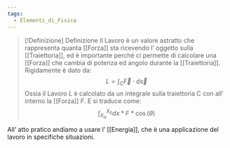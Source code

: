 ```yaml
---
tags:
  - Elementi_di_Fisica
---
```

>[!Definizione]  Definizione
>Il Lavoro è un valore astratto che rappresenta quanta [[Forza]] sta ricevendo l’ oggetto sulla [[Traiettoria]], ed è importante perché ci permette di calcolare una [[Forza]] che cambia di potenza ed angolo durante la [[Traiettoria]].
>Rigidamente è dato da:
>$$L=\int_{C}\vec{F}\cdot d \vec{s}$$
>Ossia il Lavoro $L$ è calcolato da un integrale sulla traiettoria C con all’ interno la [[Forza]] $F$.
>E si traduce come:
>$$\int_{X_{a}}^{X_{b}}dx*F*\cos(\theta)$$

All’ atto pratico andiamo a usare l’ [[Energia]], che è una applicazione del lavoro in specifiche situazioni.